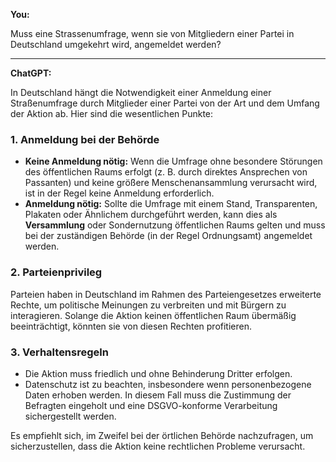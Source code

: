 **You:**

Muss eine Strassenumfrage, wenn sie von Mitgliedern einer Partei in Deutschland umgekehrt wird, angemeldet werden? 

* * *

**ChatGPT:**

In Deutschland hängt die Notwendigkeit einer Anmeldung einer Straßenumfrage durch Mitglieder einer Partei von der Art und dem Umfang der Aktion ab. Hier sind die wesentlichen Punkte:

### 1. **Anmeldung bei der Behörde**

* **Keine Anmeldung nötig:** Wenn die Umfrage ohne besondere Störungen des öffentlichen Raums erfolgt (z. B. durch direktes Ansprechen von Passanten) und keine größere Menschenansammlung verursacht wird, ist in der Regel keine Anmeldung erforderlich.
* **Anmeldung nötig:** Sollte die Umfrage mit einem Stand, Transparenten, Plakaten oder Ähnlichem durchgeführt werden, kann dies als **Versammlung** oder Sondernutzung öffentlichen Raums gelten und muss bei der zuständigen Behörde (in der Regel Ordnungsamt) angemeldet werden.

### 2. **Parteienprivileg**

Parteien haben in Deutschland im Rahmen des Parteiengesetzes erweiterte Rechte, um politische Meinungen zu verbreiten und mit Bürgern zu interagieren. Solange die Aktion keinen öffentlichen Raum übermäßig beeinträchtigt, könnten sie von diesen Rechten profitieren.

### 3. **Verhaltensregeln**

* Die Aktion muss friedlich und ohne Behinderung Dritter erfolgen.
* Datenschutz ist zu beachten, insbesondere wenn personenbezogene Daten erhoben werden. In diesem Fall muss die Zustimmung der Befragten eingeholt und eine DSGVO-konforme Verarbeitung sichergestellt werden.

Es empfiehlt sich, im Zweifel bei der örtlichen Behörde nachzufragen, um sicherzustellen, dass die Aktion keine rechtlichen Probleme verursacht.

